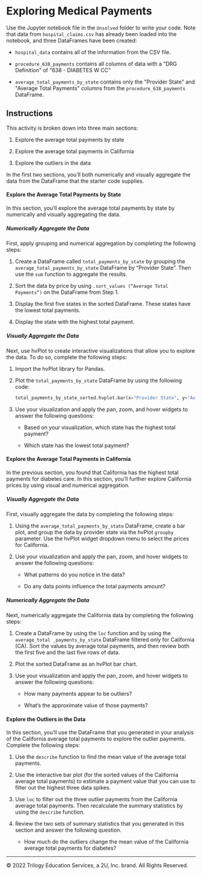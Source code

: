 # Exploring Medical Payments

Use the Jupyter notebook file in the `Unsolved` folder to write your code. Note that data from `hospital_claims.csv` has already been loaded into the notebook, and three DataFrames have been created:

* `hospital_data` contains all of the information from the CSV file.

* `procedure_638_payments` contains all columns of data with a "DRG Definition" of "638 - DIABETES W CC"

* `average_total_payments_by_state` contains only the "Provider State" and "Average Total Payments" columns from the `procedure_638_payments` DataFrame.

## Instructions

This activity is broken down into three main sections:

1. Explore the average total payments by state

2. Explore the average total payments in California

3. Explore the outliers in the data

In the first two sections, you’ll both numerically and visually aggregate the data from the DataFrame that the starter code supplies.

#### Explore the Average Total Payments by State

In this section, you’ll explore the average total payments by state by numerically and visually aggregating the data.

##### Numerically Aggregate the Data

First, apply grouping and numerical aggregation by completing the following steps:

1. Create a DataFrame called `total_payments_by_state` by grouping the `average_total_payments_by_state` DataFrame by “Provider State”. Then use the `sum` function to aggregate the results.

2. Sort the data by price by using `.sort_values (“Average Total Payments”)` on the DataFrame from Step 1.

3. Display the first five states in the sorted DataFrame. These states have the lowest total payments.

4. Display the state with the highest total payment.

##### Visually Aggregate the Data

Next, use hvPlot to create interactive visualizations that allow you to explore the data. To do so, complete the following steps:

1. Import the hvPlot library for Pandas.

2. Plot the `total_payments_by_state` DataFrame by using the following code:

    ```python
    total_payments_by_state_sorted.hvplot.bar(x="Provider State", y="Average Total Payments")
    ```

3. Use your visualization and apply the pan, zoom, and hover widgets to answer the following questions:

    * Based on your visualization, which state has the highest total payment?

    * Which state has the lowest total payment?

#### Explore the Average Total Payments in California

In the previous section, you found that California has the highest total payments for diabetes care. In this section, you’ll further explore California prices by using visual and numerical aggregation.

##### Visually Aggregate the Data

First, visually aggregate the data by completing the following steps:

1. Using the `average_total_payments_by_state` DataFrame, create a bar plot, and group the data by provider state via the hvPlot `groupby` parameter. Use the hvPlot widget dropdown menu to select the prices for California.

2. Use your visualization and apply the pan, zoom, and hover widgets to answer the following questions:

    * What patterns do you notice in the data?

    * Do any data points influence the total payments amount?

##### Numerically Aggregate the Data

Next, numerically aggregate the California data by completing the following steps:

1. Create a DataFrame by using the `loc` function and by using the `average_total _payments_by_state` DataFrame filtered only for California (CA). Sort the values by average total payments, and then review both the first five and the last five rows of data.

2. Plot the sorted DataFrame as an hvPlot bar chart.

3. Use your visualization and apply the pan, zoom, and hover widgets to answer the following questions:

    * How many payments appear to be outliers?

    * What’s the approximate value of those payments?

#### Explore the Outliers in the Data

In this section, you’ll use the DataFrame that you generated in your analysis of the California average total payments to explore the outlier payments. Complete the following steps:

1. Use the `describe` function to find the mean value of the average total payments.

2. Use the interactive bar plot (for the sorted values of the California average total payments) to estimate a payment value that you can use to filter out the highest three data spikes.

3. Use `loc` to filter out the three outlier payments from the California average total payments. Then recalculate the summary statistics by using the `describe` function.

4. Review the two sets of summary statistics that you generated in this section and answer the following question.

    * How much do the outliers change the mean value of the California average total payments for diabetes?

---

© 2022 Trilogy Education Services, a 2U, Inc. brand. All Rights Reserved.
